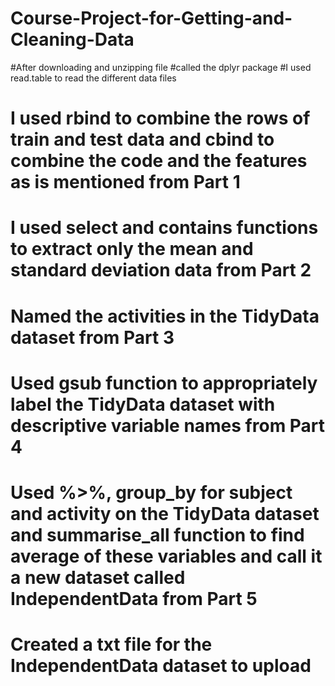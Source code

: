 # Course-Project-for-Getting-and-Cleaning-Data
#After downloading and unzipping file
#called the dplyr package
#I used read.table to read the different data files
# I used rbind to combine the rows of train and test data and cbind to combine the code and the features as is mentioned from Part 1
# I used select and contains functions to extract only the mean and standard deviation data from Part 2
# Named the activities in the TidyData dataset from Part 3
# Used gsub function to appropriately label the TidyData dataset with descriptive variable names from Part 4
# Used %>%, group_by for subject and activity on the TidyData dataset  and summarise_all function to find average of these variables and call it a new dataset called IndependentData from Part 5
# Created a txt file for the IndependentData dataset to upload
